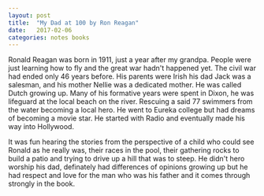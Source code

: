 ```yaml
---
layout: post
title:  "My Dad at 100 by Ron Reagan"
date:   2017-02-06
categories: notes books
---
```

Ronald Reagan was born in 1911, just a year after my grandpa.  People were just learning how to fly and the great war hadn't happened yet.  The civil war had ended only 46 years before. His parents were Irish his dad Jack was a salesman, and his mother Nellie was a dedicated mother.  He was called Dutch growing up. Many of his formative years were spent in Dixon, he was lifeguard at the local beach on the river. Rescuing a said 77 swimmers from the water becoming a local hero. He went to Eureka college but had dreams of becoming a movie star.  He started with Radio and eventually made his way into Hollywood.

It was fun hearing the stories from the perspective of a child who could see Ronald as he really was, their races in the pool, their gathering rocks to build a patio and trying to drive up a hill that was to steep. He didn't hero worship his dad, definately had differences of opinions growing up but he had respect and love for the man who was his father and it comes through strongly in the book.
